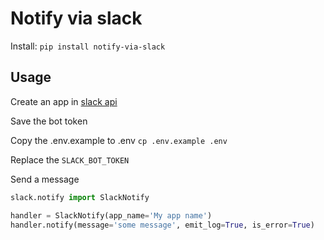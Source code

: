 # Notify via slack

Install: `pip install notify-via-slack`

## Usage

Create an app in [slack api](https://api.slack.com/apps)

Save the bot token

Copy the .env.example to .env `cp .env.example .env`

Replace the `SLACK_BOT_TOKEN`

Send a message

```python
slack.notify import SlackNotify

handler = SlackNotify(app_name='My app name')
handler.notify(message='some message', emit_log=True, is_error=True)

```
